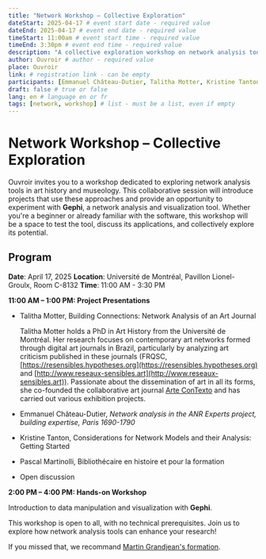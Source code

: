 ```yaml
---
title: "Network Workshop – Collective Exploration"
dateStart: 2025-04-17 # event start date - required value
dateEnd: 2025-04-17 # event end date - required value
timeStart: 11:00am # event start time - required value
timeEnd: 3:30pm # event end time - required value
description: "A collective exploration workshop on network analysis tools in art history and museology" # description - required value
author: Ouvroir # author - required value
place: Ouvroir
link: # registration link - can be empty
participants: [Emmanuel Château-Dutier, Talitha Motter, Kristine Tanton] # list - must be a list, even if empty
draft: false # true or false
lang: en # language en or fr
tags: [network, workshop] # list - must be a list, even if empty
---
```


# **Network Workshop – Collective Exploration**

Ouvroir invites you to a workshop dedicated to exploring network analysis tools in art history and museology. This collaborative session will introduce projects that use these approaches and provide an opportunity to experiment with **Gephi**, a network analysis and visualization tool. Whether you're a beginner or already familiar with the software, this workshop will be a space to test the tool, discuss its applications, and collectively explore its potential.

## Program

**Date**: April 17, 2025
**Location**: Université de Montréal, Pavillon Lionel-Groulx, Room C-8132
**Time**: 11:00 AM - 3:30 PM

**11:00 AM – 1:00 PM: Project Presentations**

- Talitha Motter, Building Connections: Network Analysis of an Art Journal

  Talitha Motter holds a PhD in Art History from the Université de Montréal. Her research focuses on contemporary art networks formed through digital art journals in Brazil, particularly by analyzing art criticism published in these journals (FRQSC,  [https://resensibles.hypotheses.org](https://resensibles.hypotheses.org) and [http://www.reseaux-sensibles.art](http://www.reseaux-sensibles.art)). Passionate about the dissemination of art in all its forms, she co-founded the collaborative art journal [Arte ConTexto](https://artcontexto.com.br) and has carried out various exhibition projects.

- Emmanuel Château-Dutier, *Network analysis in the ANR Experts project, building expertise, Paris 1690-1790*

- Kristine Tanton, Considerations for Network Models and their Analysis: Getting Started

- Pascal Martinolli, Bibliothécaire en histoire et pour la formation

- Open discussion

**2:00 PM – 4:00 PM: Hands-on Workshop**

Introduction to data manipulation and visualization with **Gephi**.

This workshop is open to all, with no technical prerequisites. Join us to explore how network analysis tools can enhance your research!

If you missed that, we recommand [Martin Grandjean's formation](https://www.martingrandjean.ch/gephi-introduction/).
